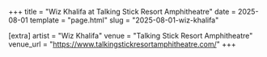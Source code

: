 +++
title = "Wiz Khalifa at Talking Stick Resort Amphitheatre"
date = 2025-08-01
template = "page.html"
slug = "2025-08-01-wiz-khalifa"

[extra]
artist = "Wiz Khalifa"
venue = "Talking Stick Resort Amphitheatre"
venue_url = "https://www.talkingstickresortamphitheatre.com/"
+++
